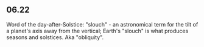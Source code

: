 

## 06.22

Word of the day-after-Solstice: "slouch" - an astronomical term for the tilt of a planet's axis away from the vertical; Earth's "slouch" is what produces seasons and solstices. Aka "obliquity".
